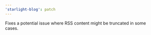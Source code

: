 ```yaml
---
'starlight-blog': patch
---
```


Fixes a potential issue where RSS content might be truncated in some cases.
